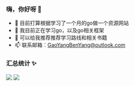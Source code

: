 ### 嗨，你好呀 👋
 - 🔭 目前打算根据学习了一个月的go做一个资源网站
 - 🌱 我目前正在学习go，以及go相关框架
 - 🤔 可以给我推荐推荐学习路线和相关书籍
 - 📫 联系邮箱：GaoYangBenYang@outlook.com
### 汇总统计 :sparkles:
  <img align="center" src="https://github-readme-stats.vercel.app/api?username=gaoyangbenyang&hide_title=true&theme=synthwave&locale=cn&count_private=true&include_all_commits=true&hide_border=true" />
  <img align="center" src="https://github-readme-stats.vercel.app/api/top-langs?username=gaoyangbenyang&layout=compact&langs_count=8&theme=synthwave&hide_title=true&count_private=true&include_all_commits=true&hide_border=true" />
